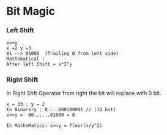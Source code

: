 # Bit Magic

### Left Shift 

```
x<<y 
x =2 y =3 
01 --> 01000  (Trailing 0 from left side)
Mathematical : 
After left Shift = x*2^y

```  
### Right Shift 

In Right Shft Operator from right the bit will replace with 0 bit. 

```
x = 33 , y = 2
In Binarary : 0....000100001 // (32 bit)
x>>y =  00......01000 = 8

In MatheMatics: x>>y = floor(x/y^2)



```